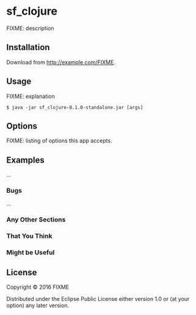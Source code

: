 # sf_clojure

FIXME: description

## Installation

Download from http://example.com/FIXME.

## Usage

FIXME: explanation

    $ java -jar sf_clojure-0.1.0-standalone.jar [args]

## Options

FIXME: listing of options this app accepts.

## Examples

...

### Bugs

...

### Any Other Sections
### That You Think
### Might be Useful

## License

Copyright © 2016 FIXME

Distributed under the Eclipse Public License either version 1.0 or (at
your option) any later version.
